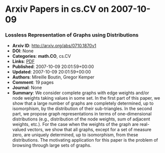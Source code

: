 # Arxiv Papers in cs.CV on 2007-10-09
### Lossless Representation of Graphs using Distributions
- **Arxiv ID**: http://arxiv.org/abs/0710.1870v1
- **DOI**: None
- **Categories**: **math.CO**, cs.CV
- **Links**: [PDF](http://arxiv.org/pdf/0710.1870v1)
- **Published**: 2007-10-09 20:01:59+00:00
- **Updated**: 2007-10-09 20:01:59+00:00
- **Authors**: Mireille Boutin, Gregor Kemper
- **Comment**: 19 pages
- **Journal**: None
- **Summary**: We consider complete graphs with edge weights and/or node weights taking values in some set. In the first part of this paper, we show that a large number of graphs are completely determined, up to isomorphism, by the distribution of their sub-triangles. In the second part, we propose graph representations in terms of one-dimensional distributions (e.g., distribution of the node weights, sum of adjacent weights, etc.). For the case when the weights of the graph are real-valued vectors, we show that all graphs, except for a set of measure zero, are uniquely determined, up to isomorphism, from these distributions. The motivating application for this paper is the problem of browsing through large sets of graphs.



